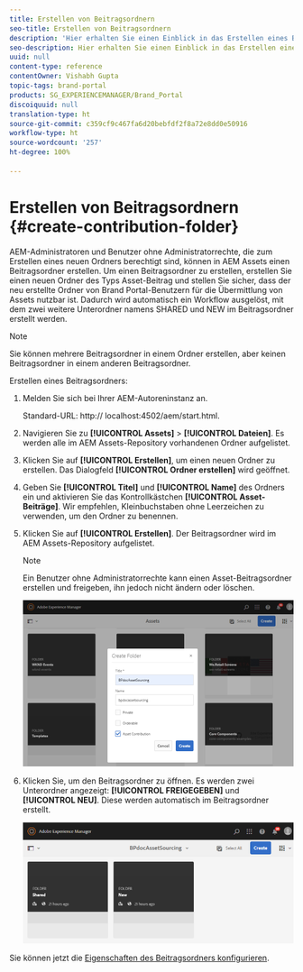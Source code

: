 ```yaml
---
title: Erstellen von Beitragsordnern
seo-title: Erstellen von Beitragsordnern
description: 'Hier erhalten Sie einen Einblick in das Erstellen eines Beitragsordners in AEM Assets. '
seo-description: Hier erhalten Sie einen Einblick in das Erstellen eines Beitragsordners in AEM Assets.
uuid: null
content-type: reference
contentOwner: Vishabh Gupta
topic-tags: brand-portal
products: SG_EXPERIENCEMANAGER/Brand_Portal
discoiquuid: null
translation-type: ht
source-git-commit: c359cf9c467fa6d20bebfdf2f8a72e8dd0e50916
workflow-type: ht
source-wordcount: '257'
ht-degree: 100%

---
```



# Erstellen von Beitragsordnern {#create-contribution-folder}


AEM-Administratoren und Benutzer ohne Administratorrechte, die zum Erstellen eines neuen Ordners berechtigt sind, können in AEM Assets einen Beitragsordner erstellen.
Um einen Beitragsordner zu erstellen, erstellen Sie einen neuen Ordner des Typs Asset-Beitrag und stellen Sie sicher, dass der neu erstellte Ordner von Brand Portal-Benutzern für die Übermittlung von Assets nutzbar ist.  Dadurch wird automatisch ein Workflow ausgelöst, mit dem zwei weitere Unterordner namens SHARED und NEW im Beitragsordner erstellt werden.

>[!NOTE]
>
>Sie können mehrere Beitragsordner in einem Ordner erstellen, aber keinen Beitragsordner in einem anderen Beitragsordner.

Erstellen eines Beitragsordners:
1. Melden Sie sich bei Ihrer AEM-Autoreninstanz an.

   Standard-URL: http:// localhost:4502/aem/start.html.

1. Navigieren Sie zu **[!UICONTROL Assets]** > **[!UICONTROL Dateien]**. Es werden alle im AEM Assets-Repository vorhandenen Ordner aufgelistet.

1. Klicken Sie auf **[!UICONTROL Erstellen]**, um einen neuen Ordner zu erstellen. Das Dialogfeld **[!UICONTROL Ordner erstellen]** wird geöffnet.

1. Geben Sie **[!UICONTROL Titel]** und **[!UICONTROL Name]** des Ordners ein und aktivieren Sie das Kontrollkästchen **[!UICONTROL Asset-Beiträge]**.
Wir empfehlen, Kleinbuchstaben ohne Leerzeichen zu verwenden, um den Ordner zu benennen.

1. Klicken Sie auf **[!UICONTROL Erstellen]**. Der Beitragsordner wird im AEM Assets-Repository aufgelistet.

   >[!NOTE]
   >
   >Ein Benutzer ohne Administratorrechte kann einen Asset-Beitragsordner erstellen und freigeben, ihn jedoch nicht ändern oder löschen.

   ![](assets/create-contribution-folder.png)

1. Klicken Sie, um den Beitragsordner zu öffnen. Es werden zwei Unterordner angezeigt: **[!UICONTROL FREIGEGEBEN]** und **[!UICONTROL NEU]**. Diese werden automatisch im Beitragsordner erstellt.

   ![](assets/contribution-folder.png)

Sie können jetzt die [Eigenschaften des Beitragsordners konfigurieren](brand-portal-configure-contribution-folder-properties.md).


